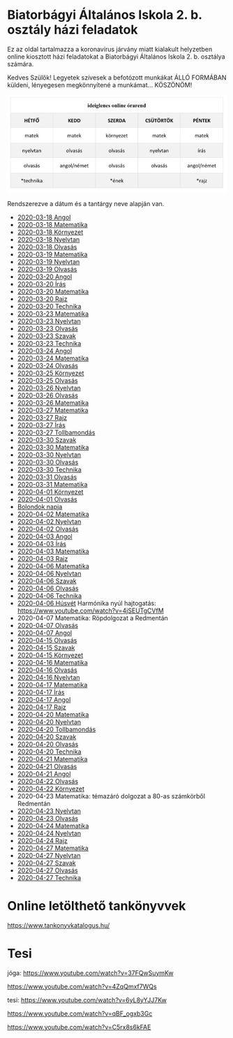 # Biatorbágyi Általános Iskola 2. b. osztály házi feladatok

Ez az oldal tartalmazza a koronavírus járvány miatt kialakult helyzetben
online kiosztott házi feladatokat a Biatorbágyi Általános Iskola 2. b. osztálya
számára.

Kedves Szülők!
Legyetek szívesek a befotózott munkákat ÁLLÓ FORMÁBAN küldeni, lényegesen megkönnyítené a munkámat... KÖSZÖNÖM!

![Órarend](orarend.jpg)

Rendszerezve a dátum és a tantárgy neve alapján van.

* [2020-03-18 Angol](2020-03-18-angol.md)
* [2020-03-18 Matematika](2020-03-18-matematika.md)
* [2020-03-18 Környezet](2020-03-18-kornyezet.md)
* [2020-03-18 Nyelvtan](2020-03-18-nyelvtan.md)
* [2020-03-18 Olvasás](2020-03-18-olvasas.md)
* [2020-03-19 Matematika](2020-03-19-matematika.md)
* [2020-03-19 Nyelvtan](2020-03-19-nyelvtan.md)
* [2020-03-19 Olvasás](2020-03-19-olvasas.md)
* [2020-03-20 Angol](2020-03-20-angol.md)
* [2020-03-20 Írás](2020-03-20-iras.md)
* [2020-03-20 Matematika](2020-03-20-matematika.md)
* [2020-03-20 Rajz](2020-03-20-rajz.md)
* [2020-03-20 Technika](2020-03-20-technika.md)
* [2020-03-23 Matematika](2020-03-23-matematika.md)
* [2020-03-23 Nyelvtan](2020-03-23-nyelvtan.md)
* [2020-03-23 Olvasás](2020-03-23-olvasas.md)
* [2020-03-23 Szavak](2020-03-23-szavak.md)
* [2020-03-23 Technika](2020-03-23-technika.md)
* [2020-03-24 Angol](2020-03-24-angol.md)
* [2020-03-24 Matematika](2020-03-24-matematika.md)
* [2020-03-24 Olvasás](2020-03-24-olvasas.md)
* [2020-03-25 Környezet](2020-03-25-kornyezet.md)
* [2020-03-25 Olvasás](2020-03-25-olvasas.md)
* [2020-03-26 Nyelvtan](2020-03-26-nyelvtan.md)
* [2020-03-26 Olvasás](2020-03-26-olvasas.md)
* [2020-03-26 Matematika](2020-03-26-matematika.md)
* [2020-03-27 Matematika](2020-03-27-matematika.md)
* [2020-03-27 Rajz](2020-03-27-rajz.md)
* [2020-03-27 Írás](2020-03-27-iras.md)
* [2020-03-27 Tollbamondás](2020-03-27-tollbamondas.md)
* [2020-03-30 Szavak](2020-03-30-szavak.md)
* [2020-03-30 Matematika](2020-03-30-matematika.md)
* [2020-03-30 Nyelvtan](2020-03-30-nyelvtan.md)
* [2020-03-30 Olvasás](2020-03-30-olvasas.md)
* [2020-03-30 Technika](2020-03-30-technika.md)
* [2020-03-31 Olvasás](2020-03-31-olvasas.pdf)
* [2020-03-31 Matematika](2020-03-31-matematika.md)
* [2020-04-01 Környezet](2020-04-01-kornyezet.md)
* [2020-04-01 Olvasás](2020-04-01-olvasas.md)
* [Bolondok napja](2020-04-01-bolondok-napja.pdf)
* [2020-04-02 Matematika](2020-04-02-matematika.md)
* [2020-04-02 Nyelvtan](2020-04-02-nyelvtan.md)
* [2020-04-02 Olvasás](2020-04-02-olvasas.md)
* [2020-04-03 Angol](2020-04-03-angol.md)
* [2020-04-03 Írás](2020-04-03-iras.md)
* [2020-04-03 Matematika](2020-04-03-matematika.md)
* [2020-04-03 Rajz](2020-04-03-rajz.md)
* [2020-04-06 Matematika](2020-04-06-matematika.md)
* [2020-04-06 Nyelvtan](2020-04-06-nyelvtan.md)
* [2020-04-06 Szavak](2020-04-06-szavak.md)
* [2020-04-06 Olvasás](2020-04-06-olvasas.md)
* [2020-04-06 Technika](2020-04-06-technika.pdf)
* [2020-04-06 Húsvét](2020-04-06-husvet.pdf) Harmónika nyúl hajtogatás: https://www.youtube.com/watch?v=4jSEUTgCVfM
* 2020-04-07 Matematika: Röpdolgozat a Redmentán
* [2020-04-07 Olvasás](2020-04-07-olvasas.md)
* [2020-04-07 Angol](2020-04-07-angol.md)
* [2020-04-15 Olvasás](2020-04-15-olvasas.md)
* [2020-04-15 Szavak](2020-04-15-szavak.jpg)
* [2020-04-15 Környezet](2020-04-15-kornyezet.md)
* [2020-04-16 Matematika](2020-04-16-matematika.md)
* [2020-04-16 Olvasás](2020-04-16-olvasas.md)
* [2020-04-16 Nyelvtan](2020-04-16-nyelvtan.md)
* [2020-04-17 Matematika](2020-04-17-matematika.md)
* [2020-04-17 Írás](2020-04-17-iras.md)
* [2020-04-17 Angol](2020-04-17-angol.md)
* [2020-04-17 Rajz](2020-04-17-rajz.md)
* [2020-04-20 Matematika](2020-04-20-matematika.md)
* [2020-04-20 Nyelvtan](2020-04-20-nyelvtan.pdf)
* [2020-04-20 Tollbamondás](2020-04-20-tollbamondas.m4a)
* [2020-04-20 Szavak](2020-04-20-szavak.pdf)
* [2020-04-20 Olvasás](2020-04-20-olvasas.pdf)
* [2020-04-20 Technika](2020-04-20-technika.pdf)
* [2020-04-21 Matematika](2020-04-21-matematika.md)
* [2020-04-21 Olvasás](2020-04-21-olvasas.pdf)
* [2020-04-21 Angol](2020-04-21-angol.md)
* [2020-04-22 Olvasás](2020-04-22-olvasas.md)
* [2020-04-22 Környezet](2020-04-22-kornyezet.pptx)
* 2020-04-23 Matematika: témazáró dolgozat a 80-as számkörből Redmentán
* [2020-04-23 Nyelvtan](2020-04-23-nyelvtan.pdf)
* [2020-04-23 Olvasás](2020-04-23-olvasas.pdf)
* [2020-04-24 Matematika](2020-04-24-matematika.md)
* [2020-04-24 Nyelvtan](2020-04-24-nyelvtan.md)
* [2020-04-24 Rajz](2020-04-24-rajz.docx)
* [2020-04-27 Matematika](2020-04-27-matematika.md)
* [2020-04-27 Nyelvtan](2020-04-27-nyelvtan.pdf)
* [2020-04-27 Szavak](2020-04-27-szavak.pdf)
* [2020-04-27 Olvasás](2020-04-27-olvasas.pdf)
* [2020-04-27 Technika](2020-04-27-technika.pdf)

# Online letölthető tankönyvvek

https://www.tankonyvkatalogus.hu/

# Tesi

jóga: https://www.youtube.com/watch?v=37FQwSuymKw

https://www.youtube.com/watch?v=4ZqQmxf7WQs

tesi: https://www.youtube.com/watch?v=6yL8yYJJ7Kw

https://www.youtube.com/watch?v=qBF_ogxb3Gc

https://www.youtube.com/watch?v=C5rx8s6kFAE
